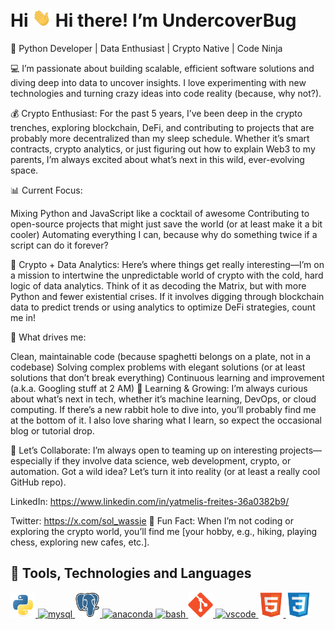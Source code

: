# Hi <img src="https://raw.githubusercontent.com/ABSphreak/ABSphreak/master/gifs/Hi.gif" width="30px"> Hi there! I’m UndercoverBug

🚀 Python Developer | Data Enthusiast | Crypto Native | Code Ninja

💻 I’m passionate about building scalable, efficient software solutions and diving deep into data to uncover insights. I love experimenting with new technologies and turning crazy ideas into code reality (because, why not?).

💰 Crypto Enthusiast:
For the past 5 years, I’ve been deep in the crypto trenches, exploring blockchain, DeFi, and contributing to projects that are probably more decentralized than my sleep schedule. Whether it’s smart contracts, crypto analytics, or just figuring out how to explain Web3 to my parents, I’m always excited about what’s next in this wild, ever-evolving space.

📊 Current Focus:

Mixing Python and JavaScript like a cocktail of awesome
Contributing to open-source projects that might just save the world (or at least make it a bit cooler)
Automating everything I can, because why do something twice if a script can do it forever?

🔗 Crypto + Data Analytics:
Here’s where things get really interesting—I’m on a mission to intertwine the unpredictable world of crypto with the cold, hard logic of data analytics. Think of it as decoding the Matrix, but with more Python and fewer existential crises. If it involves digging through blockchain data to predict trends or using analytics to optimize DeFi strategies, count me in!

🎯 What drives me:

Clean, maintainable code (because spaghetti belongs on a plate, not in a codebase)
Solving complex problems with elegant solutions (or at least solutions that don’t break everything)
Continuous learning and improvement (a.k.a. Googling stuff at 2 AM)
🌱 Learning & Growing:
I’m always curious about what’s next in tech, whether it’s machine learning, DevOps, or cloud computing. If there’s a new rabbit hole to dive into, you’ll probably find me at the bottom of it. I also love sharing what I learn, so expect the occasional blog or tutorial drop.

🤝 Let’s Collaborate:
I’m always open to teaming up on interesting projects—especially if they involve data science, web development, crypto, or automation. Got a wild idea? Let’s turn it into reality (or at least a really cool GitHub repo).

LinkedIn: https://www.linkedin.com/in/yatmelis-freites-36a0382b9/

Twitter: https://x.com/sol_wassie
🚧 Fun Fact:
When I’m not coding or exploring the crypto world, you’ll find me [your hobby, e.g., hiking, playing chess, exploring new cafes, etc.].

## 🔮 Tools, Technologies and Languages

<p align="left"> <a href="https://www.python.org" target="_blank"> <img src="https://raw.githubusercontent.com/devicons/devicon/master/icons/python/python-original.svg" alt="python" width="40" height="40"/> </a>
<a href="https://www.mysql.com/" target="_blank"> <img src="https://upload.wikimedia.org/wikipedia/labs/8/8e/Mysql_logo.png" alt="mysql" width="60" height="40"/> </a> 
<a href="https://www.postgresql.org" target="_blank"> <img src="https://raw.githubusercontent.com/devicons/devicon/master/icons/postgresql/postgresql-original.svg" alt="postgresql" width="40" height="40"/> </a> 
<a href="https://www.anaconda.com" target="_blank"> <img src="https://raw.githubusercontent.com/simple-icons/simple-icons/develop/icons/anaconda.svg" alt="anaconda" width="40" height="40"/> </a> 
<a href="https://www.gnu.org/software/bash/" target="_blank"> <img src="https://raw.githubusercontent.com/simple-icons/simple-icons/develop/icons/gnubash.svg" alt="bash" width="40" height="40"/> 
<a href="https://git-scm.com" target="_blank"> <img src="https://raw.githubusercontent.com/devicons/devicon/master/icons/git/git-original.svg" alt="git" width="40" height="40"/> </a> 
<a href="https://code.visualstudio.com/" target="_blank"> <img src="https://upload.wikimedia.org/wikipedia/commons/thumb/9/9a/Visual_Studio_Code_1.35_icon.svg/1200px-Visual_Studio_Code_1.35_icon.svg.png" alt="vscode" width="40" height="40"/> </a> 
<a href="https://html.spec.whatwg.org" target="_blank"> <img src="https://raw.githubusercontent.com/devicons/devicon/master/icons/html5/html5-original.svg" alt="html5" width="40" height="40"/> </a> 
<a href="https://www.w3.org/Style/CSS/" target="_blank"> <img src="https://raw.githubusercontent.com/devicons/devicon/master/icons/css3/css3-original.svg" alt="css3" width="40" height="40"/> </a> 

